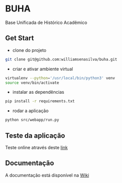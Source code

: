 # BUHA

Base Unificada de Histórico Acadêmico

## Get Start
* clone do projeto
```bash
git clone git@github.com:williamsenasilva/buha.git
```

* criar e ativar ambiente virtual
```bash
virtualenv --python='/usr/local/bin/python3' venv
source venv/bin/activate
```

* instalar as dependências 
```bash
pip install -r requirements.txt
```

* rodar a aplicação
```bash
python src/webapp/run.py
```

## Teste da aplicação
Teste online através deste [link](https://buhasimulation.herokuapp.com/)

## Documentação

A documentação está disponível na [Wiki](https://github.com/williamsenasilva/buha/wiki)